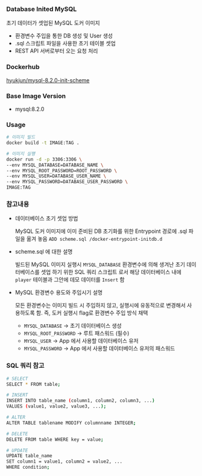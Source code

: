 ### Database Inited MySQL
초기 데이터가 셋업된 MySQL 도커 이미지 

- 환경변수 주입을 통한 DB 생성 및 User 생성
- .sql 스크립트 파일을 사용한 초기 테이블 셋업
- REST API 서버로부터 오는 요청 처리

### Dockerhub
[hyukjun/mysql-8.2.0-init-scheme](https://hub.docker.com/repository/docker/hyukjun/mysql-8.2.0-init-scheme/general)

### Base Image Version
- mysql:8.2.0

### Usage
```bash
# 이미지 빌드
docker build -t IMAGE:TAG .

# 이미지 실행
docker run -d -p 3306:3306 \
--env MYSQL_DATABASE=DATABASE_NAME \
--env MYSQL_ROOT_PASSWORD=ROOT_PASSWORD \
--env MYSQL_USER=DATABASE_USER_NAME \
--env MYSQL_PASSWORD=DATABASE_USER_PASSWORD \
IMAGE:TAG
```

### 참고내용

- 데이터베이스 초기 셋업 방법
    
    MySQL 도커 이미지에 이미 준비된 DB 초기화를 위한 Entrypoint 경로에 .sql 파일을 옮겨 놓음 `ADD scheme.sql /docker-entrypoint-initdb.d`
- scheme.sql 에 대한 설명

    빌드된 MySQL 이미지 실행시 `MYSQL_DATABASE` 환경변수에 의해 생겨난 초기 데이터베이스를 셋업 하기 위한 SQL 쿼리 스크립트 로서 해당 데이터베이스 내에 `player` 테이블과 그안에 데모 데이터를 `Insert` 함

- MySQL 환경변수 용도와 주입시기 설명

    모든 환경변수는 이미지 빌드 시 주입하지 않고, 실행시에 유동적으로 변경해서 사용하도록 함. 즉, 도커 실행시 flag로 환경변수 주입 방식 채택
    - `MYSQL_DATABASE` -> 초기 데이터베이스 생성
    - `MYSQL_ROOT_PASSWORD` -> 루트 패스워드 (필수)
    - `MYSQL_USER` -> App 에서 사용할 데이터베이스 유저
    - `MYSQL_PASSWORD` -> App 에서 사용할 데이터베이스 유저의 패스워드

### SQL 쿼리 참고
```bash
# SELECT
SELECT * FROM table;

# INSERT
INSERT INTO table_name (column1, column2, column3, ...)
VALUES (value1, value2, value3, ...);

# ALTER
ALTER TABLE tablename MODIFY columnname INTEGER;

# DELETE
DELETE FROM table WHERE key = value;

# UPDATE
UPDATE table_name
SET column1 = value1, column2 = value2, ...
WHERE condition;
```